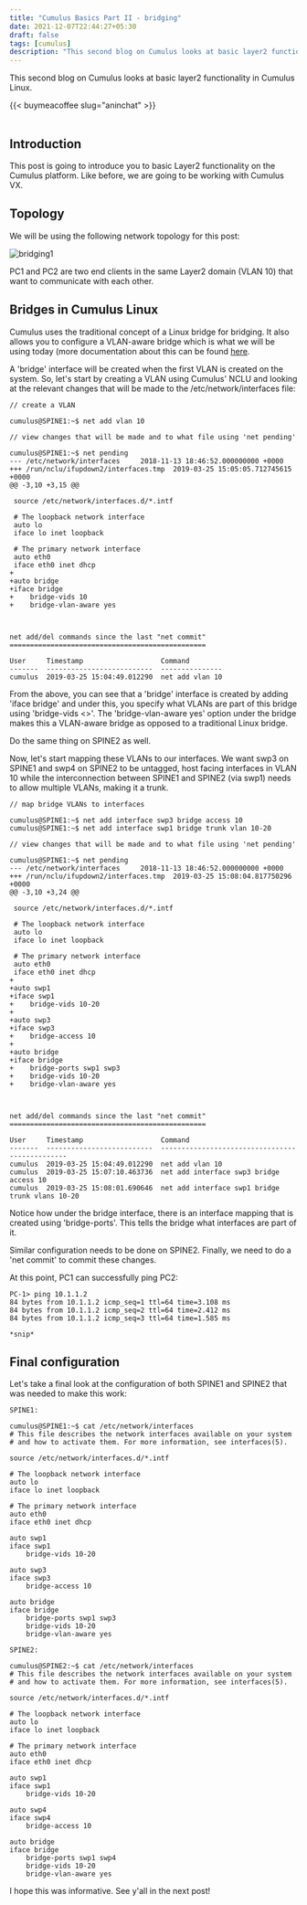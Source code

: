 ```yaml
---
title: "Cumulus Basics Part II - bridging"
date: 2021-12-07T22:44:27+05:30
draft: false
tags: [cumulus]
description: "This second blog on Cumulus looks at basic layer2 functionality in Cumulus Linux."
---
```

This second blog on Cumulus looks at basic layer2 functionality in Cumulus Linux.
<!--more-->
{{< buymeacoffee slug="aninchat" >}}  
<br />
## Introduction

This post is going to introduce you to basic Layer2 functionality on the Cumulus platform. Like before, we are going to be working with Cumulus VX. 

## Topology

We will be using the following network topology for this post:

![bridging1](/images/cumulus/cumulus_part2/cumulus_bridging_1.jpg)

PC1 and PC2 are two end clients in the same Layer2 domain (VLAN 10) that want to communicate with each other.

## Bridges in Cumulus Linux

Cumulus uses the traditional concept of a Linux bridge for bridging. It also allows you to configure a VLAN-aware bridge which is what we will be using today (more documentation about this can be found [here](https://docs.cumulusnetworks.com/display/DOCS/VLAN-aware+Bridge+Mode). 


A 'bridge' interface will be created when the first VLAN is created on the system. So, let's start by creating a VLAN using Cumulus' NCLU and looking at the relevant changes that will be made to the /etc/network/interfaces file:

```
// create a VLAN

cumulus@SPINE1:~$ net add vlan 10 

// view changes that will be made and to what file using 'net pending'

cumulus@SPINE1:~$ net pending
--- /etc/network/interfaces     2018-11-13 18:46:52.000000000 +0000
+++ /run/nclu/ifupdown2/interfaces.tmp  2019-03-25 15:05:05.712745615 +0000
@@ -3,10 +3,15 @@
 
 source /etc/network/interfaces.d/*.intf
 
 # The loopback network interface
 auto lo
 iface lo inet loopback
 
 # The primary network interface
 auto eth0
 iface eth0 inet dhcp
+
+auto bridge
+iface bridge
+    bridge-vids 10
+    bridge-vlan-aware yes



net add/del commands since the last "net commit"
================================================

User     Timestamp                   Command
-------  --------------------------  ---------------
cumulus  2019-03-25 15:04:49.012290  net add vlan 10
```

From the above, you can see that a 'bridge' interface is created by adding 'iface bridge' and under this, you specify what VLANs are part of this bridge using 'bridge-vids <>'. The 'bridge-vlan-aware yes' option under the bridge makes this a VLAN-aware bridge as opposed to a traditional Linux bridge. 


Do the same thing on SPINE2 as well. 


Now, let's start mapping these VLANs to our interfaces. We want swp3 on SPINE1 and swp4 on SPINE2 to be untagged, host facing interfaces in VLAN 10 while the interconnection between SPINE1 and SPINE2 (via swp1) needs to allow multiple VLANs, making it a trunk. 

```
// map bridge VLANs to interfaces

cumulus@SPINE1:~$ net add interface swp3 bridge access 10 
cumulus@SPINE1:~$ net add interface swp1 bridge trunk vlan 10-20
 
// view changes that will be made and to what file using 'net pending'
 
cumulus@SPINE1:~$ net pending
--- /etc/network/interfaces     2018-11-13 18:46:52.000000000 +0000
+++ /run/nclu/ifupdown2/interfaces.tmp  2019-03-25 15:08:04.817750296 +0000
@@ -3,10 +3,24 @@
 
 source /etc/network/interfaces.d/*.intf
 
 # The loopback network interface
 auto lo
 iface lo inet loopback
 
 # The primary network interface
 auto eth0
 iface eth0 inet dhcp
+
+auto swp1
+iface swp1
+    bridge-vids 10-20
+
+auto swp3
+iface swp3
+    bridge-access 10
+
+auto bridge
+iface bridge
+    bridge-ports swp1 swp3
+    bridge-vids 10-20
+    bridge-vlan-aware yes



net add/del commands since the last "net commit"
================================================

User     Timestamp                   Command
-------  --------------------------  -----------------------------------------------
cumulus  2019-03-25 15:04:49.012290  net add vlan 10
cumulus  2019-03-25 15:07:10.463736  net add interface swp3 bridge access 10
cumulus  2019-03-25 15:08:01.690646  net add interface swp1 bridge trunk vlans 10-20
```

Notice how under the bridge interface, there is an interface mapping that is created using 'bridge-ports'. This tells the bridge what interfaces are part of it.


Similar configuration needs to be done on SPINE2. Finally, we need to do a 'net commit' to commit these changes. 


At this point, PC1 can successfully ping PC2:

```
PC-1> ping 10.1.1.2
84 bytes from 10.1.1.2 icmp_seq=1 ttl=64 time=3.108 ms
84 bytes from 10.1.1.2 icmp_seq=2 ttl=64 time=2.412 ms
84 bytes from 10.1.1.2 icmp_seq=3 ttl=64 time=1.585 ms

*snip*
```

## Final configuration 

Let's take a final look at the configuration of both SPINE1 and SPINE2 that was needed to make this work:

```
SPINE1:

cumulus@SPINE1:~$ cat /etc/network/interfaces
# This file describes the network interfaces available on your system
# and how to activate them. For more information, see interfaces(5).

source /etc/network/interfaces.d/*.intf

# The loopback network interface
auto lo
iface lo inet loopback

# The primary network interface
auto eth0
iface eth0 inet dhcp

auto swp1
iface swp1
    bridge-vids 10-20

auto swp3
iface swp3
    bridge-access 10

auto bridge
iface bridge
    bridge-ports swp1 swp3
    bridge-vids 10-20
    bridge-vlan-aware yes

SPINE2:

cumulus@SPINE2:~$ cat /etc/network/interfaces
# This file describes the network interfaces available on your system
# and how to activate them. For more information, see interfaces(5).

source /etc/network/interfaces.d/*.intf

# The loopback network interface
auto lo
iface lo inet loopback

# The primary network interface
auto eth0
iface eth0 inet dhcp

auto swp1
iface swp1
    bridge-vids 10-20

auto swp4
iface swp4
    bridge-access 10

auto bridge
iface bridge
    bridge-ports swp1 swp4
    bridge-vids 10-20
    bridge-vlan-aware yes
```

I hope this was informative. See y'all in the next post!